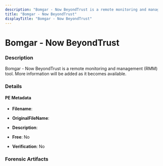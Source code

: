 ```yaml
---
description: "Bomgar - Now BeyondTrust is a remote monitoring and management (RMM) tool. More information will be added as it becomes available."
title: "Bomgar - Now BeyondTrust"
displayTitle: "Bomgar - Now BeyondTrust"
---
```




# Bomgar - Now BeyondTrust


### Description

Bomgar - Now BeyondTrust is a remote monitoring and management (RMM) tool. More information will be added as it becomes available.




### Details


#### PE Metadata
- **Filename**: 
- **OriginalFileName**: 
- **Description**: 


- **Free**: No

- **Verification**: No





### Forensic Artifacts










